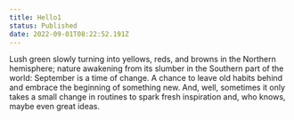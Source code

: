 ```yaml
---
title: Hello1
status: Published
date: 2022-09-01T08:22:52.191Z
---
```

Lush green slowly turning into yellows, reds, and browns in the Northern hemisphere; nature awakening from its slumber in the Southern part of the world: September is a time of change. A chance to leave old habits behind and embrace the beginning of something new. And, well, sometimes it only takes a small change in routines to spark fresh inspiration and, who knows, maybe even great ideas.